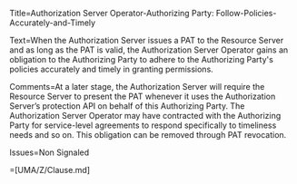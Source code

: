 Title=Authorization Server Operator-Authorizing Party: Follow-Policies-Accurately-and-Timely

Text=When the Authorization Server issues a PAT to the Resource Server and as long as the PAT is valid, the Authorization Server Operator gains an obligation to the Authorizing Party to adhere to the Authorizing Party's policies accurately and timely in granting permissions.

Comments=At a later stage, the Authorization Server will require the Resource Server to present the PAT whenever it uses the Authorization Server’s protection API on behalf of this Authorizing Party. The Authorization Server Operator may have contracted with the Authorizing Party for service-level agreements to respond specifically to timeliness needs and so on. This obligation can be removed through PAT revocation.

Issues=Non Signaled

=[UMA/Z/Clause.md]
